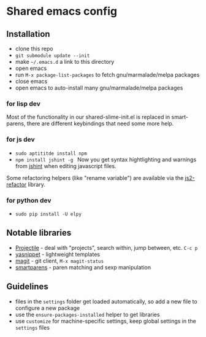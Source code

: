 # Shared emacs config

## Installation

* clone this repo
* `git submodule update --init`
* make `~/.emacs.d` a link to this directory
* open emacs
* run `M-x package-list-packages` to fetch gnu/marmalade/melpa packages
* close emacs
* open emacs to auto-install many gnu/marmalade/melpa packages

### for lisp dev

Most of the functionality in our shared-slime-init.el is replaced in
smart-parens, there are different keybindings that need some more
help.

### for js dev

* `sudo aptititde install npm`
* `npm install jshint -g
`
Now you get syntax hightlighting and warnings from [jshint][] when
editing javascript files.

Some refactoring helpers (like "rename variable") are available via
the [js2-refactor][] library.

[jshint]: http://www.jshint.com/
[js2-refactor]: https://github.com/magnars/js2-refactor.el

### for python dev

* `sudo pip install -U elpy`

## Notable libraries

* [Projectile][] - deal with "projects", search within, jump between,
  etc. `C-c p`
* [yasnippet][] - lightweight templates
* [magit][] - git client, `M-x magit-status`
* [smartparens][] - paren matching and sexp manipulation

[Projectile]: https://github.com/bbatsov/projectile
[yasnippet]: https://github.com/capitaomorte/yasnippet
[magit]: https://github.com/magit/magit
[smartparens]: https://github.com/Fuco1/smartparens

## Guidelines

* files in the `settings` folder get loaded automatically, so add a
  new file to configure a new package
* use the `ensure-packages-installed` helper to get libraries
* use `customize` for machine-specific settings, keep global settings
  in the `settings` files
